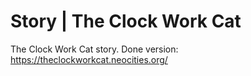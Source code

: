 # Story | The Clock Work Cat
The Clock Work Cat story. Done version: https://theclockworkcat.neocities.org/
